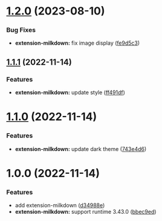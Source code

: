 # [1.2.0](https://github.com/purocean/yank-note-extension/compare/extension-milkdown-1.1.1...extension-milkdown-1.2.0) (2023-08-10)


### Bug Fixes

* **extension-milkdown:** fix image display ([fe9d5c3](https://github.com/purocean/yank-note-extension/commit/fe9d5c36463a1c4e85dcccc7779f2a4a718cc2a4))



## [1.1.1](https://github.com/purocean/yank-note-extension/compare/extension-milkdown-1.1.0...extension-milkdown-1.1.1) (2022-11-14)


### Features

* **extension-milkdown:** update style ([ff491df](https://github.com/purocean/yank-note-extension/commit/ff491df7e2dd9c16e47cba37272b928acad2df47))



# [1.1.0](https://github.com/purocean/yank-note-extension/compare/extension-milkdown-1.0.0...extension-milkdown-1.1.0) (2022-11-14)


### Features

* **extension-milkdown:** update dark theme ([743e4d6](https://github.com/purocean/yank-note-extension/commit/743e4d66dd90e85787cc150b011169533bdac67a))



# 1.0.0 (2022-11-14)


### Features

* add extension-milkdown ([d34988e](https://github.com/purocean/yank-note-extension/commit/d34988eff493c97952594a06881ae1155bf983fb))
* **extension-milkdown:** support runtime 3.43.0 ([bbec9ed](https://github.com/purocean/yank-note-extension/commit/bbec9ed6ca17bb265e819fb2a3616ef6efa6dbb1))



